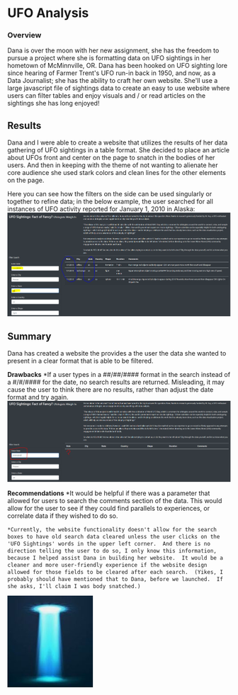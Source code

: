 # UFO Analysis

### Overview
Dana is over the moon with her new assignment, she has the freedom to pursue a project where she is formatting data on UFO sightings in her hometown of McMinnville, OR.  Dana has been hooked on UFO sighting lore since hearing of Farmer Trent's UFO run-in back in 1950, and now, as a Data Journalist; she has the ability to craft her own website. She'll use a large javascript file of sightings data to create an easy to use website where users can filter tables and enjoy visuals and / or read articles on the sightings she has long enjoyed!

## Results

Dana and I were able to create a website that utilizes the results of her data gathering of UFO sightings in a table format.  She decided to place an article about UFOs front and center on the page to snatch in the bodies of her users.  And then in keeping with the theme of not wanting to alienate her core audience she used stark colors and clean lines for the other elements on the page.

Here you can see how the filters on the side can be used singularly or together to refine data; in the below example, the user searched for all instances of UFO activity reported for January 1, 2010 in Alaska:
![filterdatestate.PNG](static/images/filterdatestate.PNG)


## Summary

Dana has created a website the provides a the user the data she wanted to present in a clear format that is able to be filtered.

**Drawbacks**
	*If a user types in a ##/##/#### format in the search instead of a #/#/#### for the date, no search results are returned.  Misleading, it may cause the user to think there are no results, rather than adjust the date format and try again.
![unyieldingdate.PNG](static/images/unyieldingdate.PNG)


**Recommendations**
	*It would be helpful if there was a parameter that allowed for users to search the comments section of the data.  This would allow for the user to see if they could find parallels to experiences, or correlate data if they wished to do so.

	*Currently, the website functionality doesn't allow for the search boxes to have old search data cleared unless the user clicks on the 'UFO Sightings' words in the upper left corner.  And there is no direction telling the user to do so, I only know this information, because I helped assist Dana in building her website.  It would be a cleaner and more user-friendly experience if the website design allowed for those fields to be cleared after each search.  (Yikes, I probably should have mentioned that to Dana, before we launched.  If she asks, I'll claim I was body snatched.)
![bodysnatch.jpg](static/images/bodysnatch.jpg)